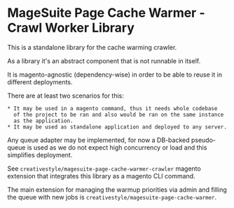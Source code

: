MageSuite Page Cache Warmer - Crawl Worker Library
==================================================

This is a standalone library for the cache warming crawler.

As a library it's an abstract component that is not runnable in itself.

It is magento-agnostic (dependency-wise) in order to be able to reuse
it in different deployments.

There are at least two scenarios for this:

    * It may be used in a magento command, thus it needs whole codebase
      of the project to be ran and also would be ran on the same instance
      as the application.
    * It may be used as standalone application and deployed to any server.

Any queue adapter may be implemented, for now a DB-backed pseudo-queue is used
as we do not expect high concurrency or load and this simplifies deployment.

See `creativestyle/magesuite-page-cache-warmer-crawler` magento extension
that integrates this library as a magento CLI command.

The main extension for managing the warmup priorities via admin and filling
the queue with new jobs is `creativestyle/magesuite-page-cache-warmer`.
